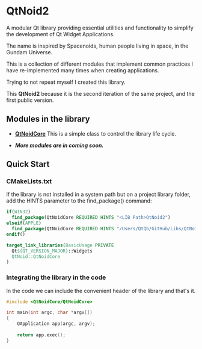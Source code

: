# QtNoid2
A modular Qt library providing essential utilities 
and functionality to simplify the development of Qt 
Widget Applications.

The name is inspired by Spacenoids, human people living in space, 
in the Gundam Universe.

This is a collection of different modules that implement common 
practices I have re-implemented many times when creating applications.

Trying to not repeat myself I created this library.

This **QtNoid2** because it is the second iteration of the same project, 
and the first public version.


## Modules in the library
* **[QtNoidCore](./Core/QtNoidCore.md)**
  This is a simple class to control the library life cycle.

* ***More modules are in coming soon.***


## Quick Start

### CMakeLists.txt
If the library is not installed in a system path but
on a project library folder, add the HINTS parameter
to the find_package() command:

```cmake
if(WIN32)
  find_package(QtNoidCore REQUIRED HINTS "<LIB Path>QtNoid2")
elseif(APPLE)
  find_package(QtNoidCore REQUIRED HINTS "/Users/QtQb/GitHub/Libs/QtNoid2")
endif()

target_link_libraries(BasicUsage PRIVATE
  Qt${QT_VERSION_MAJOR}::Widgets
  QtNoid::QtNoidCore
)
```

### Integrating the library in the code

In the code we can include the convenient header
of the library and that's it.

```cpp
#include <QtNoidCore/QtNoidCore>

int main(int argc, char *argv[])
{
    QApplication app(argc, argv);
    
    return app.exec();
}
```





